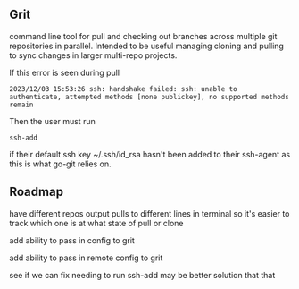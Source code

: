 Grit
----


command line tool for pull and checking out branches across multiple git repositories in parallel.  Intended to be useful managing cloning and pulling to sync changes in larger multi-repo projects.


If this error is seen during pull
```
2023/12/03 15:53:26 ssh: handshake failed: ssh: unable to authenticate, attempted methods [none publickey], no supported methods remain
```

Then the user must run 
```
ssh-add
```

if their default ssh key ~/.ssh/id_rsa hasn't been added to their ssh-agent as this is what go-git relies on.




Roadmap
-----

have different repos output pulls to different lines in terminal so it's easier to track which one is at what state of pull or clone

add ability to pass in config to grit

add ability to pass in remote config to grit

see if we can fix needing to run ssh-add may be better solution that that


